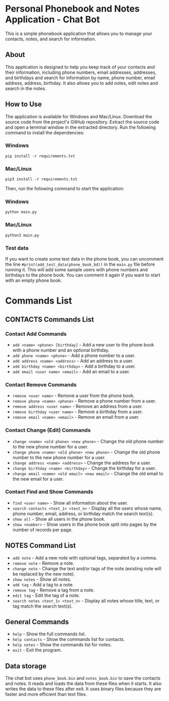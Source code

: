 # Personal Phonebook and Notes Application - Chat Bot

This is a simple phonebook application that allows you to manage your contacts, notes, and search for information.

## About

This application is designed to help you keep track of your contacts and their information, including phone numbers, email addresses, addresses, and birthdays and search for information by name, phone number, email address, address, birthday. It also allows you to add notes, edit notes and search in the notes.

## How to Use

The application is available for Windows and Mac/Linux.
Download the source code from the project's GitHub repository. Extract the source code and open a terminal window in the extracted directory. Run the following command to install the dependencies:

### Windows
`pip install -r requirements.txt`

### Mac/Linux
`pip3 install -r requirements.txt`

Then, run the following command to start the application:

### Windows
`python main.py`

### Mac/Linux
`python3 main.py`

### Test data
If you want to create some test data in the phone book, you can uncomment the line `#print(add_test_data(phone_book_bd))` in the `main.py` file before running it. This will add some sample users with phone numbers and birthdays to the phone book. You can comment it again if you want to start with an empty phone book.

# Commands List

## CONTACTS Commands List

### Contact Add Commands
- `add <name> <phone> [birthday]` - Add a new user to the phone book with a phone number and an optional birthday.
- `add phone <name> <phone>` - Add a phone number to a user.
- `add address <name> <address>` - Add an address to a user.
- `add birthday <name> <birthday>` - Add a birthday to a user.
- `add email <user name> <email>` - Add an email to a user.

### Contact Remove Commands
- `remove <user name>` - Remove a user from the phone book.
- `remove phone <name> <phone>` - Remove a phone number from a user.
- `remove address <user name>` - Remove an address from a user.
- `remove birthday <user name>` - Remove a birthday from a user.
- `remove email <name> <email>` - Remove an email from a user.

### Contact Change (Edit) Commands
- `change <name> <old phone> <new phone>` - Change the old phone number to the new phone number for a user.
- `change phone <name> <old phone> <new phone>` - Change the old phone number to the new phone number for a user.
- `change address <name> <address>` - Change the address for a user.
- `change birthday <name> <birthday>` - Change the birthday for a user.
- `change email <name> <old email> <new email>` - Change the old email to the new email for a user.

### Contact Find and Show Commands
- `find <user name>` - Show all information about the user.
- `search contacts <text_1> <text_n>` - Display all the users whose name, phone number, email, address, or birthday match the search text(s).
- `show all` - Show all users in the phone book.
- `show <number>` - Show users in the phone book split into pages by the number of records per page.

## NOTES Command List

- `add note` - Add a new note with optional tags, separated by a comma.
- `remove note` - Remove a note.
- `change note` - Change the text and/or tags of the note (existing note will be replaced by the new note).
- `show notes` - Show all notes.
- `add tag` - Add a tag to a note.
- `remove tag` - Remove a tag from a note.
- `edit tag` - Edit the tag of a note.
- `search notes <text_1> <text_n>` - Display all notes whose title, text, or tag match the search text(s).

## General Commands

- `help` - Show the full commands list.
- `help contacts` - Show the commands list for contacts.
- `help notes` - Show the commands list for notes.
- `exit` - Exit the program.


## Data storage

The chat bot uses `phone_book.bin` and `notes_book.bin` to save the contacts and notes. It reads and loads the data from these files when it starts. It also writes the data to these files after exit. It uses binary files because they are faster and more efficient than text files.